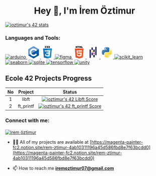 <h1 align="center">Hey  🦦, I'm İrem Öztimur</h1>


[![ioztimur's 42 stats](https://badge42.vercel.app/api/v2/cle1c04iy00060fl12d7648fj/stats?cursusId=21&coalitionId=228)](https://github.com/JaeSeoKim/badge42)

<h3 align="left">Languages and Tools:</h3>
<p align="left"> <a href="https://www.arduino.cc/" target="_blank" rel="noreferrer"> <img src="https://cdn.worldvectorlogo.com/logos/arduino-1.svg" alt="arduino" width="40" height="40"/> </a> <a href="https://www.cprogramming.com/" target="_blank" rel="noreferrer"> <img src="https://raw.githubusercontent.com/devicons/devicon/master/icons/c/c-original.svg" alt="c" width="40" height="40"/> </a> <a href="https://www.w3schools.com/css/" target="_blank" rel="noreferrer"> <img src="https://raw.githubusercontent.com/devicons/devicon/master/icons/css3/css3-original-wordmark.svg" alt="css3" width="40" height="40"/> </a> <a href="https://www.figma.com/" target="_blank" rel="noreferrer"> <img src="https://www.vectorlogo.zone/logos/figma/figma-icon.svg" alt="figma" width="40" height="40"/> </a> <a href="https://www.w3.org/html/" target="_blank" rel="noreferrer"> <img src="https://raw.githubusercontent.com/devicons/devicon/master/icons/html5/html5-original-wordmark.svg" alt="html5" width="40" height="40"/> </a> <a href="https://pandas.pydata.org/" target="_blank" rel="noreferrer"> <img src="https://raw.githubusercontent.com/devicons/devicon/2ae2a900d2f041da66e950e4d48052658d850630/icons/pandas/pandas-original.svg" alt="pandas" width="40" height="40"/> </a> <a href="https://www.python.org" target="_blank" rel="noreferrer"> <img src="https://raw.githubusercontent.com/devicons/devicon/master/icons/python/python-original.svg" alt="python" width="40" height="40"/> </a> <a href="https://scikit-learn.org/" target="_blank" rel="noreferrer"> <img src="https://upload.wikimedia.org/wikipedia/commons/0/05/Scikit_learn_logo_small.svg" alt="scikit_learn" width="40" height="40"/> </a> <a href="https://seaborn.pydata.org/" target="_blank" rel="noreferrer"> <img src="https://seaborn.pydata.org/_images/logo-mark-lightbg.svg" alt="seaborn" width="40" height="40"/> </a> <a href="https://www.sqlite.org/" target="_blank" rel="noreferrer"> <img src="https://www.vectorlogo.zone/logos/sqlite/sqlite-icon.svg" alt="sqlite" width="40" height="40"/> </a> <a href="https://www.tensorflow.org" target="_blank" rel="noreferrer"> <img src="https://www.vectorlogo.zone/logos/tensorflow/tensorflow-icon.svg" alt="tensorflow" width="40" height="40"/> </a> <a href="https://unity.com/" target="_blank" rel="noreferrer"> <img src="https://www.vectorlogo.zone/logos/unity3d/unity3d-icon.svg" alt="unity" width="40" height="40"/> </a> </p>

## Ecole 42 Projects Progress
| No | Project | Status  |
| :---:  | :---:   | :---:  |
| 1  | libft           | [![ioztimur's 42 Libft Score](https://badge42.vercel.app/api/v2/cle1c04iy00060fl12d7648fj/project/2831053)](https://github.com/JaeSeoKim/badge42)
| 2  | ft_printf       |[![ioztimur's 42 ft_printf Score](https://badge42.vercel.app/api/v2/cle1c04iy00060fl12d7648fj/project/2922800)](https://github.com/JaeSeoKim/badge42)


<h3 align="left">Connect with me:</h3> <a href="https://linkedin.com/in/irem öztimur" target="blank"><img align="center" src="https://raw.githubusercontent.com/rahuldkjain/github-profile-readme-generator/master/src/images/icons/Social/linked-in-alt.svg" alt="irem öztimur" height="30" width="20" /></a>

- 👨‍💻 All of my projects are available at [https://magenta-painter-fc2.notion.site/rem-ztimur-4ab10311196a45d586fbd8e7f63bcdd0](https://magenta-painter-fc2.notion.site/rem-ztimur-4ab10311196a45d586fbd8e7f63bcdd0)

- 📫 How to reach me **iremoztimur07@gmail.com**
